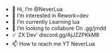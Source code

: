 - 👋 Hi, I’m @NeverLua
- 👀 I’m interested in Rework=dev
- 🌱 I’m currently Learning lua
- 💞️ I’m looking to collabore On .gg/jmdd 
- ☄️ ZX Dev' discord.gg/AjJZZPKkM8
- 📫 How to reach me YT NeverLua

<!---
NeverLua/NeverLua is a ✨ special ✨ repository because its `README.md` (this file) appears on your GitHub profile.
You can click the Preview link to take a look at your changes.
--->
